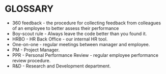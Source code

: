 # GLOSSARY

- 360 feedback - the procedure for collecting feedback from colleagues of an employee to better assess their performance
- Boy-scout rule - Always leave the code better than you found it. 
- HRBO - HR Back Office - our internal HR tool.
- One-on-one - regular meetings between manager and employee.
- PM - Project Manager.
- PPR - Personal Performance Review - regular employee performance review procedure.
- R&D - Research and Development department.






